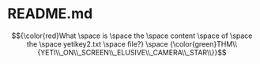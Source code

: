 # README.md

$${\color{red}What \space is \space the \space content \space of \space the \space yetikey2.txt \space file?} \space {\color{green}THM\\{YETI\\_ON\\_SCREEN\\_ELUSIVE\\_CAMERA\\_STAR\\}}$$
